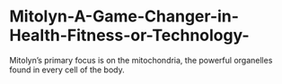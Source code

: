 # Mitolyn-A-Game-Changer-in-Health-Fitness-or-Technology-
Mitolyn’s primary focus is on the mitochondria, the powerful organelles found in every cell of the body. 
